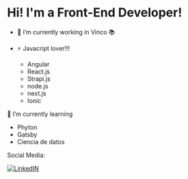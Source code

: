 # Hi! I'm a Front-End Developer!


- 🔭 I’m currently working in Vinco 📚

- ⚡ Javacript lover!!!
    * Angular
    * React.js
    * Strapi.js
    * node.js
    * next.js
    * Ionic

🌱 I’m currently learning

  * Phyton
  * Gatsby
  * Ciencia de datos

  Social Media: 
  
[![LinkedIN](https://img.shields.io/badge/Linkedin-abraham--gomez1432-blue)](https://www.linkedin.com/in/abraham-gomez1432)
  
